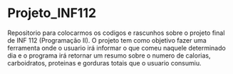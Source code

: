 # Projeto_INF112
Repositorio para colocarmos os codigos e rascunhos sobre o projeto final de INF 112 (Programação II). O projeto tem como objetivo fazer uma ferramenta onde o usuario irá informar o que comeu naquele determinado dia e o programa irá retornar um resumo sobre o numero de calorias, carboidratos, proteinas e gorduras totais que o usuario consumiu.  
